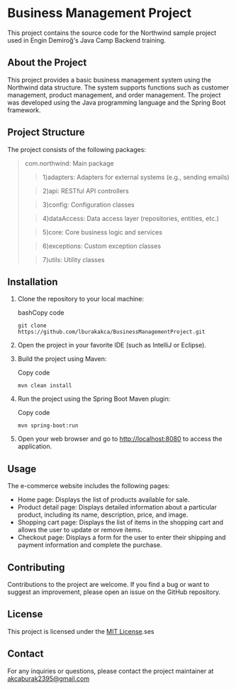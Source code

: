 Business Management Project
=======================

This project contains the source code for the Northwind sample project used in Engin Demiroğ's Java Camp Backend training.

About the Project
------------
This project provides a basic business management system using the Northwind data structure. The system supports functions such as customer management, product management, and order management. The project was developed using the Java programming language and the Spring Boot framework.

Project Structure
-------------
The project consists of the following packages:

>com.northwind: Main package
> 
   >> 1)adapters: Adapters for external systems (e.g., sending emails) 
> 
   >> 2)api: RESTful API controllers
> 
   >> 3)config: Configuration classes
> 
   >> 4)dataAccess: Data access layer (repositories, entities, etc.)
> 
   >> 5)core: Core business logic and services 
> 
   >> 6)exceptions: Custom exception classes
> 
   >> 7)utils: Utility classes
> 

Installation
------------

1.  Clone the repository to your local machine:

    bashCopy code

    ```
    git clone https://github.com/lburakakca/BusinessManagementProject.git
    ```

2.  Open the project in your favorite IDE (such as IntelliJ or Eclipse).
3.  Build the project using Maven:

    Copy code

    ```
    mvn clean install
    ```

4.  Run the project using the Spring Boot Maven plugin:

    Copy code

    ```
    mvn spring-boot:run
    ```

5.  Open your web browser and go to [http://localhost:8080](http://localhost:8080) to access the application.

Usage
-----

The e-commerce website includes the following pages:

*   Home page: Displays the list of products available for sale.
*   Product detail page: Displays detailed information about a particular product, including its name, description, price, and image.
*   Shopping cart page: Displays the list of items in the shopping cart and allows the user to update or remove items.
*   Checkout page: Displays a form for the user to enter their shipping and payment information and complete the purchase.

Contributing
------------

Contributions to the project are welcome. If you find a bug or want to suggest an improvement, please open an issue on the GitHub repository.

License
-------

This project is licensed under the [MIT License](LICENSE).ses

Contact
--------
For any inquiries or questions, please contact the project maintainer at akcaburak2395@gmail.com